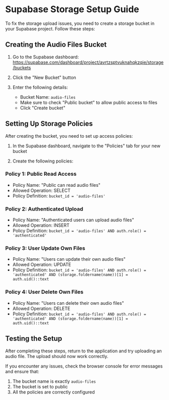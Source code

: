# Supabase Storage Setup Guide

To fix the storage upload issues, you need to create a storage bucket in your Supabase project. Follow these steps:

## Creating the Audio Files Bucket

1. Go to the Supabase dashboard: https://supabase.com/dashboard/project/avrtzsptvuknahqkzqie/storage/buckets

2. Click the "New Bucket" button

3. Enter the following details:
   - Bucket Name: `audio-files`
   - Make sure to check "Public bucket" to allow public access to files
   - Click "Create bucket"

## Setting Up Storage Policies

After creating the bucket, you need to set up access policies:

1. In the Supabase dashboard, navigate to the "Policies" tab for your new bucket

2. Create the following policies:

### Policy 1: Public Read Access
- Policy Name: "Public can read audio files"
- Allowed Operation: SELECT
- Policy Definition: `bucket_id = 'audio-files'`

### Policy 2: Authenticated Upload
- Policy Name: "Authenticated users can upload audio files"
- Allowed Operation: INSERT
- Policy Definition: `bucket_id = 'audio-files' AND auth.role() = 'authenticated'`

### Policy 3: User Update Own Files
- Policy Name: "Users can update their own audio files"
- Allowed Operation: UPDATE
- Policy Definition: `bucket_id = 'audio-files' AND auth.role() = 'authenticated' AND (storage.foldername(name))[1] = auth.uid()::text`

### Policy 4: User Delete Own Files
- Policy Name: "Users can delete their own audio files"
- Allowed Operation: DELETE
- Policy Definition: `bucket_id = 'audio-files' AND auth.role() = 'authenticated' AND (storage.foldername(name))[1] = auth.uid()::text`

## Testing the Setup

After completing these steps, return to the application and try uploading an audio file. The upload should now work correctly.

If you encounter any issues, check the browser console for error messages and ensure that:
1. The bucket name is exactly `audio-files`
2. The bucket is set to public
3. All the policies are correctly configured
